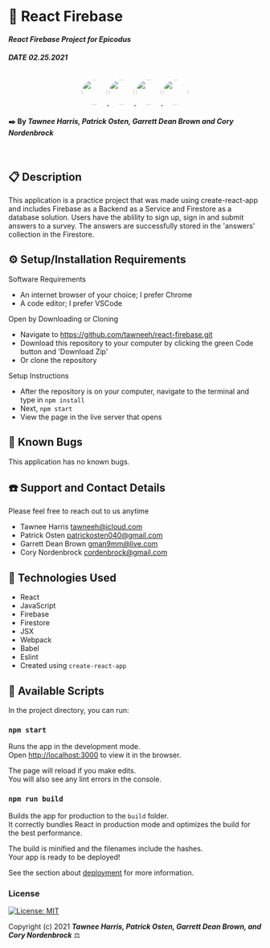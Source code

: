 # 🌋 React Firebase

#### _React Firebase Project for Epicodus_
#### _DATE 02.25.2021_

<p align="center">
    <br>
    <a href="https://github.com/tawneeh">
        <img style="border-radius: 100%; height: 50px; width: auto" src="https://avatars.githubusercontent.com/u/71858037?s=460&u=497be411378130077cfd7c96ef036db99fbc4b55&v=4">
    </a>
    <a href="https://github.com/POsten040">
        <img style="border-radius: 100%; height: 50px; width: auto" src="https://avatars.githubusercontent.com/u/72632557?s=460&u=1f9c47518fd52268a424582dae3f5de5c3f241de&v=4">
    </a>
        <a href="https://github.com/cordenbrock">
        <img style="border-radius: 100%; height: 50px; width: auto" src="https://avatars.githubusercontent.com/u/38296053?s=460&u=1509ff5025e71b26ec55ec518b5db64a37ba6176&v=4">
    </a>
        <a href="https://github.com/GarrettBrown-dev">
        <img style="border-radius: 100%; height: 50px; width: auto" src="https://avatars1.githubusercontent.com/u/69095640?s=460&u=eefe493b85312d332eedc271ee24a39d586446ae&v=4">
    </a>
</p>

#### ✒️ By _**Tawnee Harris, Patrick Osten, Garrett Dean Brown and Cory Nordenbrock**_
<br>

## 📋 Description

This application is a practice project that was made using create-react-app and includes Firebase as a Backend as a Service and Firestore as a database solution. Users have the ablility to sign up, sign in and submit answers to a survey. The answers are successfully stored in the 'answers' collection in the Firestore.

## ⚙️ Setup/Installation Requirements

Software Requirements
* An internet browser of your choice; I prefer Chrome
* A code editor; I prefer VSCode

Open by Downloading or Cloning
* Navigate to <https://github.com/tawneeh/react-firebase.git>
* Download this repository to your computer by clicking the green Code button and 'Download Zip'
* Or clone the repository

Setup Instructions 
* After the repository is on your computer, navigate to the terminal and type in `npm install`
* Next, `npm start`
* View the page in the live server that opens


## 🐜 Known Bugs

This application has no known bugs. 

## ☎️ Support and Contact Details

Please feel free to reach out to us anytime 

* Tawnee Harris <tawneeh@icloud.com>
* Patrick Osten <patrickosten040@gmail.com>
* Garrett Dean Brown <gman9mm@live.com>
* Cory Nordenbrock <cordenbrock@gmail.com>

## 💾 Technologies Used

* React
* JavaScript
* Firebase
* Firestore
* JSX
* Webpack
* Babel
* Eslint
* Created using `create-react-app`

## 📜 Available Scripts

In the project directory, you can run:

### `npm start`

Runs the app in the development mode.\
Open [http://localhost:3000](http://localhost:3000) to view it in the browser.

The page will reload if you make edits.\
You will also see any lint errors in the console.

### `npm run build`

Builds the app for production to the `build` folder.\
It correctly bundles React in production mode and optimizes the build for the best performance.

The build is minified and the filenames include the hashes.\
Your app is ready to be deployed!

See the section about [deployment](https://facebook.github.io/create-react-app/docs/deployment) for more information.

### License

[![License: MIT](https://img.shields.io/badge/License-MIT-yellow.svg)](https://opensource.org/licenses/MIT)

Copyright (c) 2021 **_Tawnee Harris, Patrick Osten, Garrett Dean Brown, and Cory Nordenbrock_** ⚖️
